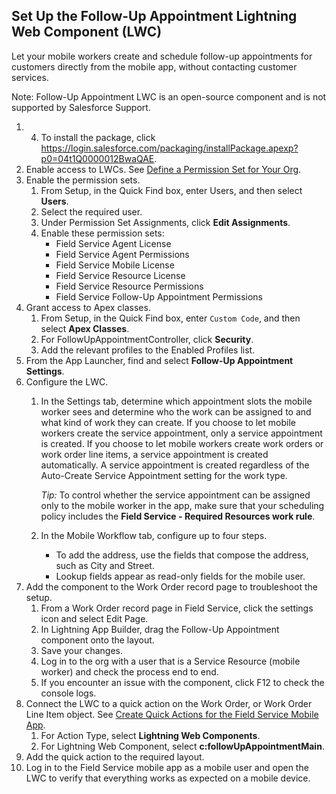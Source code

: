 ## Set Up the Follow-Up Appointment Lightning Web Component (LWC)
Let your mobile workers create and schedule follow-up appointments for customers directly from the mobile app, without contacting customer services.

Note: Follow-Up Appointment LWC is an open-source component and is not supported by Salesforce Support.

1. 4. To install the package, click 
   https://login.salesforce.com/packaging/installPackage.apexp?p0=04t1Q0000012BwaQAE.
2. Enable access to LWCs. See [Define a Permission Set for Your Org](https://developer.salesforce.com/docs/atlas.en-us.mobile_offline.meta/mobile_offline/quickstart_lwc_action_org_setup.htm#quickstart_lwc_action_org_setup_create_permset).
3. Enable the permission sets.
	1. From Setup, in the Quick Find box, enter Users, and then select **Users**.
	2. Select the required user.
	3. Under Permission Set Assignments, click **Edit Assignments**.
	4. Enable these permission sets:
		- Field Service Agent License
		- Field Service Agent Permissions
		- Field Service Mobile License
		- Field Service Resource License
		- Field Service Resource Permissions
		- Field Service Follow-Up Appointment Permissions
4. Grant access to Apex classes.
	1. From Setup, in the Quick Find box, enter `Custom Code`, and then select **Apex Classes**.
	2. For FollowUpAppointmentController, click **Security**.
	3. Add the relevant profiles to the Enabled Profiles list.
5. From the App Launcher, find and select **Follow-Up Appointment Settings**.
6. Configure the LWC.
	1. In the Settings tab, determine which appointment slots the mobile worker sees and determine who the work can be assigned to and what kind of work they can create.
	If you choose to let mobile workers create the service appointment, only a service appointment is created. If you choose to let mobile workers create work orders or work order line items, a service appointment is created automatically. A service appointment is created regardless of the Auto-Create Service Appointment setting for the work type.

		*Tip:* To control whether the service appointment can be assigned only to the mobile worker in the app, make sure that your scheduling policy includes the **Field Service - Required Resources work rule**.

	2. In the Mobile Workflow tab, configure up to four steps. 
		- To add the address, use the fields that compose the address, such as City and Street.
		- Lookup fields appear as read-only fields for the mobile user.
7. Add the component to the Work Order record page to troubleshoot the setup.
	1. From a Work Order record page in Field Service, click the settings icon and select Edit Page.
	2. In Lightning App Builder, drag the Follow-Up Appointment component onto the layout.
	3. Save your changes.
	4. Log in to the org with a user that is a Service Resource (mobile worker) and check the process end to end.
	5. If you encounter an issue with the component, click F12 to check the console logs.
8. Connect the LWC to a quick action on the Work Order, or Work Order Line Item object. See [Create Quick Actions for the Field Service Mobile App](https://help.salesforce.com/s/articleView?id=sf.mfs_quick_actions.htm&type=5).
	1. For Action Type, select **Lightning Web Components**.
	2. For Lightning Web Component, select **c:followUpAppointmentMain**.
9. Add the quick action to the required layout.
10. Log in to the Field Service mobile app as a mobile user and open the LWC to verify that everything works as expected on a mobile device.
